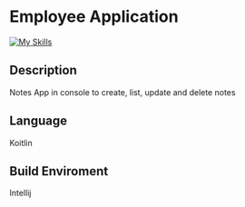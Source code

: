 # Employee Application

[![My Skills](https://skills.thijs.gg/icons?i=kotlin)](https://skills.thijs.gg)


## Description
Notes App in console to create, list, update and delete notes

## Language
Koitlin

## Build Enviroment 
Intellij
